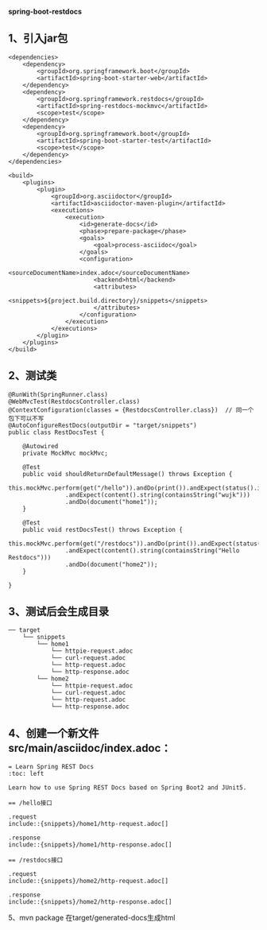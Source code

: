 **spring-boot-restdocs**

1、引入jar包
-   
    <dependencies>
        <dependency>
            <groupId>org.springframework.boot</groupId>
            <artifactId>spring-boot-starter-web</artifactId>
        </dependency>
        <dependency>
            <groupId>org.springframework.restdocs</groupId>
            <artifactId>spring-restdocs-mockmvc</artifactId>
            <scope>test</scope>
        </dependency>
        <dependency>
            <groupId>org.springframework.boot</groupId>
            <artifactId>spring-boot-starter-test</artifactId>
            <scope>test</scope>
        </dependency>
    </dependencies>

    <build>
        <plugins>
            <plugin>
                <groupId>org.asciidoctor</groupId>
                <artifactId>asciidoctor-maven-plugin</artifactId>
                <executions>
                    <execution>
                        <id>generate-docs</id>
                        <phase>prepare-package</phase>
                        <goals>
                            <goal>process-asciidoc</goal>
                        </goals>
                        <configuration>
                            <sourceDocumentName>index.adoc</sourceDocumentName>
                            <backend>html</backend>
                            <attributes>
                                <snippets>${project.build.directory}/snippets</snippets>
                            </attributes>
                        </configuration>
                    </execution>
                </executions>
            </plugin>
        </plugins>
    </build>
    
2、测试类
- 
    @RunWith(SpringRunner.class)
    @WebMvcTest(RestdocsController.class)
    @ContextConfiguration(classes = {RestdocsController.class})  // 同一个包下可以不写
    @AutoConfigureRestDocs(outputDir = "target/snippets")
    public class RestDocsTest {
    
        @Autowired
        private MockMvc mockMvc;
    
        @Test
        public void shouldReturnDefaultMessage() throws Exception {
            this.mockMvc.perform(get("/hello")).andDo(print()).andExpect(status().isOk())
                    .andExpect(content().string(containsString("wujk")))
                    .andDo(document("home1"));
        }
    
        @Test
        public void restDocsTest() throws Exception {
            this.mockMvc.perform(get("/restdocs")).andDo(print()).andExpect(status().isOk())
                    .andExpect(content().string(containsString("Hello Restdocs")))
                    .andDo(document("home2"));
        }
    
    }
    
3、测试后会生成目录
- 
    ── target
        └── snippets
            └── home1
                └── httpie-request.adoc
                └── curl-request.adoc
                └── http-request.adoc
                └── http-response.adoc
            └── home2
                └── httpie-request.adoc
                └── curl-request.adoc
                └── http-request.adoc
                └── http-response.adoc
                
4、创建一个新文件src/main/asciidoc/index.adoc：
-
    = Learn Spring REST Docs
    :toc: left
    
    Learn how to use Spring REST Docs based on Spring Boot2 and JUnit5.
    
    == /hello接口
    
    .request
    include::{snippets}/home1/http-request.adoc[]
    
    .response
    include::{snippets}/home1/http-response.adoc[]
    
    == /restdocs接口
    
    .request
    include::{snippets}/home2/http-request.adoc[]
    
    .response
    include::{snippets}/home2/http-response.adoc[]
    
5、mvn package 在target/generated-docs生成html
 
  

      